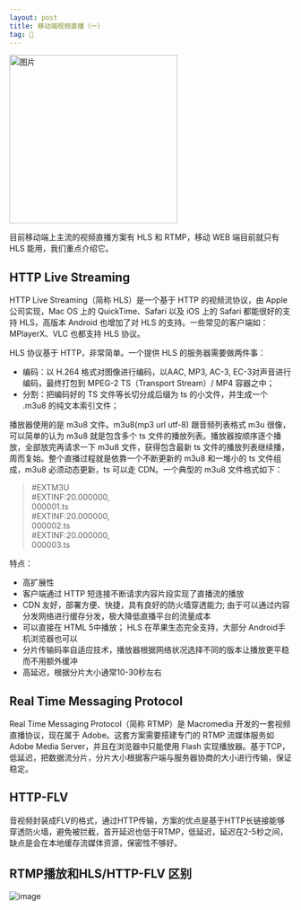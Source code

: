 ```yaml
---
layout: post
title: 移动端视频直播（一）
tag: 🍞
---
```


<img src="https://user-images.githubusercontent.com/16463294/158949781-570e462d-4ee6-47bb-95dc-c8a249c4cc97.png" width = "300"  alt="图片" align=center />

目前移动端上主流的视频直播方案有 HLS 和 RTMP，移动 WEB 端目前就只有 HLS 能用，我们重点介绍它。

HTTP Live Streaming  
--------------

HTTP Live Streaming（简称 HLS）是一个基于 HTTP 的视频流协议，由 Apple 公司实现，Mac OS 上的 QuickTime、Safari 以及 iOS 上的 Safari 都能很好的支持 HLS，高版本 Android 也增加了对 HLS 的支持。一些常见的客户端如：MPlayerX、VLC 也都支持 HLS 协议。

HLS 协议基于 HTTP，非常简单。一个提供 HLS 的服务器需要做两件事：

* 编码：以 H.264 格式对图像进行编码，以AAC, MP3, AC-3, EC-3对声音进行编码，最终打包到 MPEG-2 TS（Transport Stream）/ MP4 容器之中；
* 分割：把编码好的 TS 文件等长切分成后缀为 ts 的小文件，并生成一个 .m3u8 的纯文本索引文件；
  
播放器使用的是 m3u8 文件。m3u8(mp3 url utf-8) 跟音频列表格式 m3u 很像，可以简单的认为 m3u8 就是包含多个 ts 文件的播放列表。播放器按顺序逐个播放，全部放完再请求一下 m3u8 文件，获得包含最新 ts 文件的播放列表继续播，周而复始。整个直播过程就是依靠一个不断更新的 m3u8 和一堆小的 ts 文件组成，m3u8 必须动态更新，ts 可以走 CDN。一个典型的 m3u8 文件格式如下：

>#EXTM3U  
>#EXTINF:20.000000,  
>000001.ts  
>#EXTINF:20.000000,  
>000002.ts  
>#EXTINF:20.000000,  
>000003.ts  
  
特点：  

* 高扩展性  
* 客户端通过 HTTP 短连接不断请求内容片段实现了直播流的播放  
* CDN 友好，部署方便、快捷，具有良好的防火墙穿透能力; 由于可以通过内容分发网络进行缓存分发，极大降低直播平台的流量成本  
* 可以直接在 HTML 5中播放； HLS 在苹果生态完全支持，大部分 Android手机浏览器也可以  
* 分片传输码率自适应技术，播放器根据网络状况选择不同的版本让播放更平稳而不用额外缓冲  
* 高延迟，根据分片大小通常10-30秒左右  


Real Time Messaging Protocol  
-------
Real Time Messaging Protocol（简称 RTMP）是 Macromedia 开发的一套视频直播协议，现在属于 Adobe。这套方案需要搭建专门的 RTMP 流媒体服务如 Adobe Media Server，并且在浏览器中只能使用 Flash 实现播放器。基于TCP，低延迟，把数据流分片，分片大小根据客户端与服务器协商的大小进行传输，保证稳定。


HTTP-FLV  
-------
音视频封装成FLV的格式，通过HTTP传输，方案的优点是基于HTTP长链接能够穿透防火墙，避免被拦截，首开延迟也低于RTMP，低延迟，延迟在2-5秒之间，缺点是会在本地缓存流媒体资源，保密性不够好。


RTMP播放和HLS/HTTP-FLV 区别  
-------

![image](https://user-images.githubusercontent.com/16463294/159442279-c8e5beff-f1e3-48e4-9eb7-73a6f839e8d3.jpeg)


  

  
